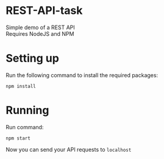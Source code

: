 # REST-API-task
Simple demo of a REST API  
Requires NodeJS and NPM

# Setting up
Run the following command to install the required packages:
```
npm install
```

# Running
Run command:
```
npm start
```

Now you can send your API requests to `localhost`